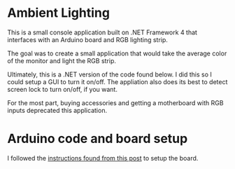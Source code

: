 # Ambient Lighting
This is a small console application built on .NET Framework 4 that interfaces with an Arduino board and RGB lighting strip.  

The goal was to create a small application that would take the average color of the monitor and light the RGB strip.

Ultimately, this is a .NET version of the code found below.  I did this so I could setup a GUI to turn it on/off.  The appliation also does its best
to detect screen lock to turn on/off, if you want.

For the most part, buying accessories and getting a motherboard with RGB inputs deprecated this application.

# Arduino code and board setup
I followed the [instructions found from this post](https://forum.arduino.cc/t/arduino-based-ambilight-for-you-computer/51963) to setup the board.  
